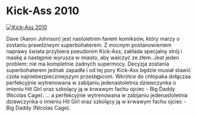 Kick-Ass 2010 
=============
[![Kick-Ass 2010 ](http://vidos.pl/images/player.gif)](http://vidos.pl/kick-ass-2010)

 Dave (Aaron Johnson) jest nastoletnim fanem komiksów, który marzy o zostaniu prawdziwym superbohaterem. Z mocnym postanowieniem naprawy świata przybiera pseudonim Kick-Ass, zakłada specjalny strój i maskę a następnie wyrusza w miasto, aby walczyć ze złem. Jest jeden problem: nie ma kompletnie żadnych supermocy. Decyzja zostania superbohaterem jednak zapadła i od tej pory Kick-Ass będzie musiał stawić czoła najniebezpieczniejszym przestępcom. Wkrótce do chłopaka dołączaa perfekcyjnie wytrenowana w zabijaniu jedenastoletnia dziewczynka o imieniu Hit Girl oraz szkolący ją w krwawym fachu ojciec - Big Daddy (Nicolas Cage).   ... a perfekcyjnie wytrenowana w zabijaniu jedenastoletnia dziewczynka o imieniu Hit Girl oraz szkolący ją w krwawym fachu ojciec - Big Daddy (Nicolas Cage).
